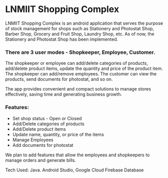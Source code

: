 # LNMIIT Shopping Complex

LNMIIT Shopping Complex is an android application that serves the purpose of stock management for shops such as Stationery and Photostat Shop, Barber Shop, Grocery and Fruit Shop, Laundry Shop, etc. As of now, the Stationery and Photostat Shop has been implemented. 

### There are 3 user modes - Shopkeeper, Employee, Customer.
The shopkeeper or employee can add/delete categories of products, add/delete product items, update the quantity and price of the product item. The shopkeeper can add/remove employees. The customer can view the products, send documents for photostat, and so on.

The app provides convenient and compact solutions to manage stores effectively, saving time and generating business growth. 

### Features:
- Set shop status - Open or Closed
- Add/Delete categories of products
- Add/Delete product items
- Update name, quantity, or price of the items
- Manage Employees
- Add documents for photostat

We plan to add features that allow the employees and shopkeepers to manage orders and generate bills.

Tech Used: Java. Android Studio, Google Cloud Firebase Database
